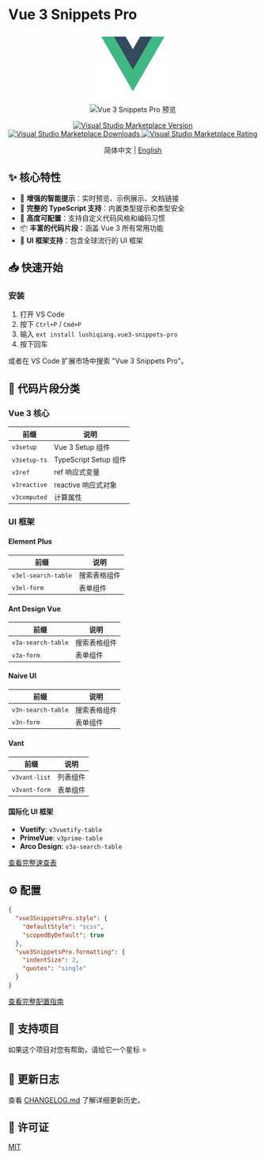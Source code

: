 # Vue 3 Snippets Pro

<p align="center">
  <img src="extension/images/logo.png" alt="Vue 3 Snippets Pro" width="128" height="128">
</p>

<p align="center">
  <img src="extension/images/preview.gif" alt="Vue 3 Snippets Pro 预览" width="720">
</p>

<p align="center">
  <a href="https://marketplace.visualstudio.com/items?itemName=lushiqiang.vue3-snippets-pro">
    <img src="https://img.shields.io/visual-studio-marketplace/v/lushiqiang.vue3-snippets-pro.svg?color=blue&amp;label=VS%20Code%20Marketplace&logo=visual-studio-code" alt="Visual Studio Marketplace Version">
  </a>
  <a href="https://marketplace.visualstudio.com/items?itemName=lushiqiang.vue3-snippets-pro">
    <img src="https://img.shields.io/visual-studio-marketplace/d/lushiqiang.vue3-snippets-pro.svg?color=blue" alt="Visual Studio Marketplace Downloads">
  </a>
  <a href="https://marketplace.visualstudio.com/items?itemName=lushiqiang.vue3-snippets-pro">
    <img src="https://img.shields.io/visual-studio-marketplace/r/lushiqiang.vue3-snippets-pro.svg?color=blue" alt="Visual Studio Marketplace Rating">
  </a>
</p>

<p align="center">
  简体中文 | <a href="README.md">English</a>
</p>

## ✨ 核心特性

- 🚀 **增强的智能提示**：实时预览、示例展示、文档链接
- 💪 **完整的 TypeScript 支持**：内置类型提示和类型安全
- 🎯 **高度可配置**：支持自定义代码风格和编码习惯
- 📦 **丰富的代码片段**：涵盖 Vue 3 所有常用功能
- 🎨 **UI 框架支持**：包含全球流行的 UI 框架

## 📥 快速开始

### 安装

1. 打开 VS Code
2. 按下 `Ctrl+P` / `Cmd+P`
3. 输入 `ext install lushiqiang.vue3-snippets-pro`
4. 按下回车

或者在 VS Code 扩展市场中搜索 "Vue 3 Snippets Pro"。

## 🎯 代码片段分类

### Vue 3 核心
| 前缀 | 说明 |
|------|------|
| `v3setup` | Vue 3 Setup 组件 |
| `v3setup-ts` | TypeScript Setup 组件 |
| `v3ref` | ref 响应式变量 |
| `v3reactive` | reactive 响应式对象 |
| `v3computed` | 计算属性 |

### UI 框架
#### Element Plus
| 前缀 | 说明 |
|------|------|
| `v3el-search-table` | 搜索表格组件 |
| `v3el-form` | 表单组件 |

#### Ant Design Vue
| 前缀 | 说明 |
|------|------|
| `v3a-search-table` | 搜索表格组件 |
| `v3a-form` | 表单组件 |

#### Naive UI
| 前缀 | 说明 |
|------|------|
| `v3n-search-table` | 搜索表格组件 |
| `v3n-form` | 表单组件 |

#### Vant
| 前缀 | 说明 |
|------|------|
| `v3vant-list` | 列表组件 |
| `v3vant-form` | 表单组件 |

#### 国际化 UI 框架
- **Vuetify**: `v3vuetify-table`
- **PrimeVue**: `v3prime-table`
- **Arco Design**: `v3a-search-table`

[查看完整速查表](docs/cheatsheet.md)

## ⚙️ 配置

```json
{
  "vue3SnippetsPro.style": {
    "defaultStyle": "scss",
    "scopedByDefault": true
  },
  "vue3SnippetsPro.formatting": {
    "indentSize": 2,
    "quotes": "single"
  }
}
```

[查看完整配置指南](docs/configuration.md)

## 🌟 支持项目

如果这个项目对您有帮助，请给它一个星标 ⭐️

## 📝 更新日志

查看 [CHANGELOG.md](CHANGELOG.md) 了解详细更新历史。

## 📄 许可证

[MIT](LICENSE)